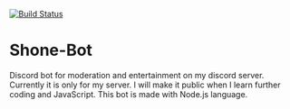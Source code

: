 [![Build Status](https://travis-ci.org/choppymaster/Shone-Bot.svg?branch=bot)](https://travis-ci.org/choppymaster/Shone-Bot)
# Shone-Bot
Discord bot for moderation and entertainment on my discord server. Currently it is only for my server. I will make it public when I learn further coding and JavaScript.
This bot is made with Node.js language. 
